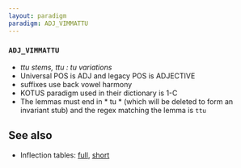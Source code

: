 ```yaml
---
layout: paradigm
paradigm: ADJ_VIMMATTU
---
```

### ` ADJ_VIMMATTU `

* _ttu stems, ttu : tu variations_
* Universal POS is ADJ and legacy POS is ADJECTIVE
* suffixes use back vowel harmony
* KOTUS paradigm used in their dictionary is 1-C
* The lemmas must end in * tu * (which will be deleted to form an invariant stub) and the regex matching the lemma is ` ttu `

## See also

* Inflection tables: [full](gen/V/vimmattu.html), [short](gen/V/vimmattu_wikt.html)

